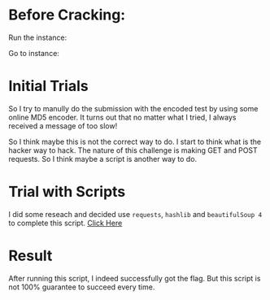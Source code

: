 # Before Cracking:

Run the instance:

[](./instanceUp.png)

Go to instance:
[](./try1.png)

# Initial Trials

So I try to manully do the submission with the encoded test by using some online MD5 encoder. It turns out that no matter what I tried, I always received a message of too slow!

So I think maybe this is not the correct way to do. I start to think what is the hacker way to hack. The nature of this challenge is making GET and POST requests. So I think maybe a script is another way to do.

# Trial with Scripts

I did some reseach and decided use `requests`, `hashlib` and `beautifulSoup 4` to complete this script. [Click Here](./script.py)

# Result
After running this script, I indeed successfully got the flag. But this script is not 100% guarantee to succeed every time.